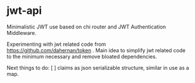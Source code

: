 # jwt-api
Minimalistic JWT use based on chi router and JWT Authentication Middleware.

Experimenting with jwt related code from https://github.com/dahernan/token . Main idea to simplify jwt related code to the 
minimum necessary and remove bloated dependencies.

Next things to do:
[ ] claims as json serializable structure, similar in use as a map.
 
